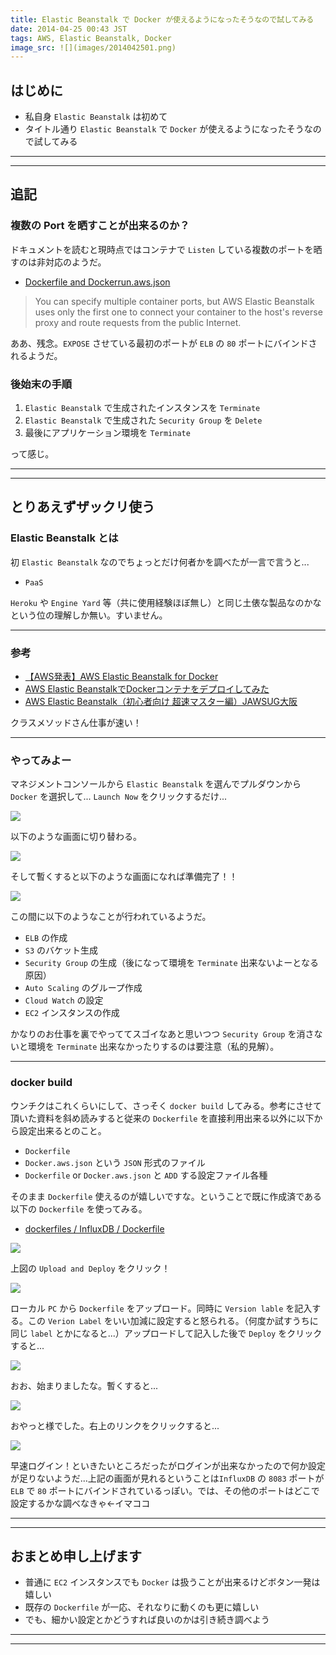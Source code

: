 ```yaml
---
title: Elastic Beanstalk で Docker が使えるようになったそうなので試してみる
date: 2014-04-25 00:43 JST
tags: AWS, Elastic Beanstalk, Docker
image_src: ![](images/2014042501.png)
---
```


<H2>はじめに</H2>

 * 私自身 `Elastic Beanstalk` は初めて
 * タイトル通り `Elastic Beanstalk` で `Docker` が使えるようになったそうなので試してみる

***
***

<H2>追記</H2>

<H3>複数の Port を晒すことが出来るのか？</H3>

ドキュメントを読むと現時点ではコンテナで `Listen` している複数のポートを晒すのは非対応のようだ。

 * [Dockerfile and Dockerrun.aws.json](http://docs.aws.amazon.com/elasticbeanstalk/latest/dg/create_deploy_docker_image.html)

>You can specify multiple container ports, but AWS Elastic Beanstalk uses only the first one to connect your container to the host's reverse proxy and route requests from the public Internet.

ああ、残念。`EXPOSE` させている最初のポートが `ELB` の `80` ポートにバインドされるようだ。

<H3>後始末の手順</H3>

 1. `Elastic Beanstalk` で生成されたインスタンスを `Terminate`
 1. `Elastic Beanstalk` で生成された `Security Group` を `Delete`
 1. 最後にアプリケーション環境を `Terminate`

って感じ。

***
***

<H2>とりあえずザックリ使う</H2>

<H3>Elastic Beanstalk とは</H3>

初 `Elastic Beanstalk` なのでちょっとだけ何者かを調べたが一言で言うと...

 * `PaaS`

`Heroku` や `Engine Yard` 等（共に使用経験ほぼ無し）と同じ土俵な製品なのかなという位の理解しか無い。すいません。

***

<H3>参考</H3>

 * [【AWS発表】AWS Elastic Beanstalk for Docker](http://aws.typepad.com/aws_japan/2014/04/aws-elastic-beanstalk-for-docker.html)
 * [AWS Elastic BeanstalkでDockerコンテナをデプロイしてみた](http://dev.classmethod.jp/tool/docker/aws-elastic-beanstalk-for-docker-1/)
 * [AWS Elastic Beanstalk（初心者向け 超速マスター編）JAWSUG大阪](http://www.slideshare.net/shimy_net/aws-elastic-beanstalk-23314834)

クラスメソッドさん仕事が速い！

***

<H3>やってみよー</H3>

マネジメントコンソールから `Elastic Beanstalk` を選んでプルダウンから `Docker` を選択して... `Launch Now` をクリックするだけ...

![](images/2014042502.png)

以下のような画面に切り替わる。

![](images/2014042503.png)

そして暫くすると以下のような画面になれば準備完了！！

![](images/2014042504.png)

この間に以下のようなことが行われているようだ。

 * `ELB` の作成
 * `S3` のバケット生成
 * `Security Group` の生成（後になって環境を `Terminate` 出来ないよーとなる原因）
 * `Auto Scaling` のグループ作成
 * `Cloud Watch` の設定
 * `EC2` インスタンスの作成

かなりのお仕事を裏でやっててスゴイなあと思いつつ `Security Group` を消さないと環境を `Terminate` 出来なかったりするのは要注意（私的見解）。

***

<H3>docker build</H3>

ウンチクはこれくらいにして、さっそく `docker build` してみる。参考にさせて頂いた資料を斜め読みすると従来の `Dockerfile` を直接利用出来る以外に以下から設定出来るとのこと。

 * `Dockerfile`
 * `Docker.aws.json` という `JSON` 形式のファイル
 * `Dockerfile` or `Docker.aws.json` と `ADD` する設定ファイル各種

そのまま `Dockerfile` 使えるのが嬉しいですな。ということで既に作成済である以下の `Dockerfile` を使ってみる。

 * [dockerfiles / InfluxDB / Dockerfile](https://github.com/inokappa/dockerfiles/blob/master/InfluxDB/Dockerfile)

![](images/2014042505.png)

上図の `Upload and Deploy` をクリック！

![](images/2014042506.png)

ローカル `PC` から `Dockerfile` をアップロード。同時に `Version lable` を記入する。この `Verion Label` をいい加減に設定すると怒られる。（何度か試すうちに同じ `label` とかになると...）アップロードして記入した後で `Deploy` をクリックすると...

![](images/2014042507.png)

おお、始まりましたな。暫くすると...

![](images/2014042508.png)

おやっと様でした。右上のリンクをクリックすると...

![](images/2014042509.png)

早速ログイン！といきたいところだったがログインが出来なかったので何か設定が足りないようだ...上記の画面が見れるということは`InfluxDB` の `8083` ポートが `ELB` で `80` ポートにバインドされているっぽい。では、その他のポートはどこで設定するかな調べなきゃ←イマココ

***
***

<H2>おまとめ申し上げます</H2>

 * 普通に `EC2` インスタンスでも `Docker` は扱うことが出来るけどボタン一発は嬉しい
 * 既存の `Dockerfile` が一応、それなりに動くのも更に嬉しい
 * でも、細かい設定とかどうすれば良いのかは引き続き調べよう

***
***
